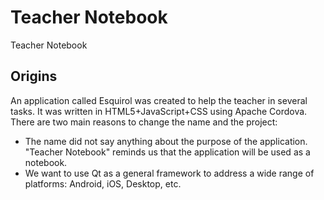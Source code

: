 Teacher Notebook
================

Teacher Notebook

Origins
-------
An application called Esquirol was created to help the teacher in several tasks. It was written in HTML5+JavaScript+CSS using Apache Cordova. There are two main reasons to change the name and the project:

* The name did not say anything about the purpose of the application. "Teacher Notebook" reminds us that the application will be used as a notebook.
* We want to use Qt as a general framework to address a wide range of platforms: Android, iOS, Desktop, etc.
